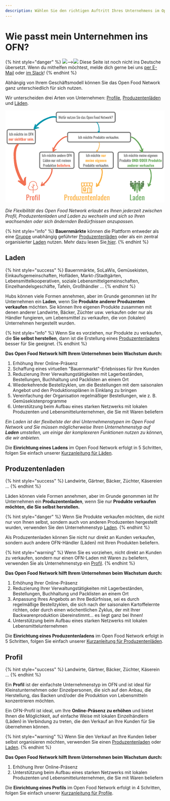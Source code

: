 ```yaml
---
description: Wählen Sie den richtigen Auftritt Ihres Unternehmens im Open Food Network.
---
```


# Wie passt mein Unternehmen ins OFN?

{% hint style="danger" %}
![](https://firebasestorage.googleapis.com/v0/b/gitbook-28427.appspot.com/o/assets%2F-L9rgk4wEweX\_zxXIzmW%2F-LpeYcYHvFT89zDzVlG4%2F-LpeZq2i0oaAbNYfYfu5%2FCapture%20du%202019-09-26%2000-38-19.png?alt=media\&token=aef3eea2-4d60-4d24-99ec-6edbda36b45c)-->​![](https://firebasestorage.googleapis.com/v0/b/gitbook-28427.appspot.com/o/assets%2F-L9rgk4wEweX\_zxXIzmW%2F-MdHZQzZkj-9uNA4c3qD%2F-MdIF6yxdsNWC5BK3awW%2FFlagge%20Deutschland.jpg?alt=media\&token=9bbe895b-2aa1-40da-8221-01fb74558b92) Diese Seite ist noch nicht ins Deutsche übersetzt. Wenn du mithelfen möchtest, melde dich gerne bei uns [per E-Mail](mailto:konrad@openfoodnetwork.de) oder [im Slack](https://join.slack.com/t/openfoodnetwork/shared\_invite/zt-9sjkjdlu-r02kUMP1zbrTgUhZhYPF\~A)!
{% endhint %}

Abhängig von Ihrem Geschäftsmodell können Sie das Open Food Network ganz unterschiedlich für sich nutzen.&#x20;

Wir unterscheiden drei Arten von Unternehmen: [Profile](your-quick-start-on-ofn-given-who-you-are.md#profile), [Produzentenläden](your-quick-start-on-ofn-given-who-you-are.md#shop) und [Läden](your-quick-start-on-ofn-given-who-you-are.md#hub).

![](<.gitbook/assets/aus-wordpress-1-column-image-1080-x-540 (1).png>)

_Die Flexibilität des Open Food Network erlaubt es Ihnen jederzeit zwischen Profil, Produzentenladen und Laden zu wechseln und sich so Ihren wachsenden oder sich ändernden Bedürfnissen anzupassen._

{% hint style="info" %}
**Bauernmärkte** können die Plattform entweder als eine [Gruppe](basic-features/groups/) unabhängig geführter [Produzentenläden](your-quick-start-on-ofn-given-who-you-are.md#shop) oder als ein zentral organisierter [Laden](your-quick-start-on-ofn-given-who-you-are.md#hub) nutzen. Mehr dazu lesen Sie[ hier](quick-start-guides/digital-farmers-markets.md).
{% endhint %}

## Laden

{% hint style="success" %}
Bauernmärkte, SoLaWis, Gemüsekisten, Einkaufsgemeinschaften, Hofläden, Markt-/Stadtgärten, Lebensmittelkooperativen, soziale Lebensmittelgemeinschaften, Einzelhandelsgeschäfte, Tafeln, Großhändler ...
{% endhint %}

Hubs können viele Formen annehmen, aber im Grunde genommen ist Ihr Unternehmen ein **Laden**, wenn Sie **Produkte anderer Produzenten verkaufen** möchten. Sie können Ihre eigenen Produkte zusammen mit denen anderer Landwirte, Bäcker, Züchter usw. verkaufen oder nur als Händler fungieren, um Lebensmittel zu verkaufen, die von (lokalen) Unternehmen hergestellt wurden.

{% hint style="info" %}
Wenn Sie es vorziehen, nur Produkte zu verkaufen, die **Sie selbst herstellen**, dann ist die Erstellung eines [Produzentenladens](your-quick-start-on-ofn-given-who-you-are.md#shop) besser für Sie geeignet.
{% endhint %}

**Das Open Food Network hilft Ihrem Unternehmen beim Wachstum durch:**&#x20;

1. Erhöhung Ihrer Online-Präsenz
2. Schaffung eines virtuellen "Bauernmarkt"-Erlebnisses für Ihre Kunden
3. Reduzierung Ihrer Verwaltungstätigkeiten mit Lagerbeständen, Bestellungen, Buchhaltung und Packlisten an einem Ort
4. Wiederkehrende Bestellzyklen, um die Bestellungen mit dem saisonalen Angebot und den Produktionsplänen in Einklang zu bringen
5. Vereinfachung der Organisation regelmäßiger Bestellungen, wie z. B. Gemüsekistenprogramme
6. Unterstützung beim Aufbau eines starken Netzwerks mit lokalen Produzenten und Lebensmittelunternehmen, die Sie mit Waren beliefern

_Ein Laden ist der flexibelste der drei Unternehmenstypen im Open Food Network und Sie müssen möglicherweise Ihren Unternehmenstyp auf **Laden** umstellen, um einige der komplexeren Funktionen nutzen zu können, die wir anbieten._&#x20;

Die **Einrichtung eines Ladens** im Open Food Network erfolgt in 5 Schritten, folgen Sie einfach unserer [Kurzanleitung für Läden](quick-start-guides/multi-producers-shop-hub-quick-setup-guide.md).

## Produzentenladen

{% hint style="success" %}
Landwirte, Gärtner, Bäcker, Züchter, Käsereien ...
{% endhint %}

Läden können viele Formen annehmen, aber im Grunde genommen ist Ihr Unternehmen ein **Produzentenladen**, wenn Sie nur **Produkte verkaufen möchten, die Sie selbst herstellen.**&#x20;

{% hint style="danger" %}
Wenn Sie Produkte verkaufen möchten, die nicht nur von Ihnen selbst, sondern auch von anderen Produzenten hergestellt wurden, verwenden Sie den Unternehmenstyp [Laden](your-quick-start-on-ofn-given-who-you-are.md#laden).
{% endhint %}

Als Produzentenladen können Sie nicht nur direkt an Kunden verkaufen, sondern auch andere OFN-Händler (Läden) mit Ihren Produkten beliefern.&#x20;

{% hint style="warning" %}
Wenn Sie es vorziehen, nicht direkt an Kunden zu verkaufen, sondern nur einen OFN-Laden mit Waren zu beliefern, verwenden Sie als Unternehmenstyp ein [Profil](your-quick-start-on-ofn-given-who-you-are.md#profile).
{% endhint %}

**Das Open Food Network hilft Ihrem Unternehmen beim Wachstum durch:**&#x20;

1. Erhöhung Ihrer Online-Präsenz
2. Reduzierung Ihrer Verwaltungstätigkeiten mit Lagerbeständen, Bestellungen, Buchhaltung und Packlisten an einem Ort
3. Anpassung Ihres Angebots an Ihre Bedürfnisse, sei es durch regelmäßige Bestellzyklen, die sich nach der saisonalen Kartoffelernte richten, oder durch einen wöchentlichen Zyklus, der mit Ihrer Backwarenproduktion übereinstimmt... es liegt ganz bei Ihnen!
4. Unterstützung beim Aufbau eines starken Netzwerks mit lokalen Lebensmittelunternehmen

Die **Einrichtung eines Produzentenladens** im Open Food Network erfolgt in 5 Schritten, folgen Sie einfach unserer [Kurzanleitung für Produzentenläden](quick-start-guides/producer-shop-quick-setup-guide.md).

## Profil

{% hint style="success" %}
Landwirte, Gärtner, Bäcker, Züchter, Käserein ...
{% endhint %}

Ein **Profil** ist der einfachste Unternehmenstyp im OFN und ist ideal für Kleinstunternehmen oder Einzelpersonen, die sich auf den Anbau, die Herstellung, das Backen und/oder die Produktion von Lebensmitteln konzentrieren möchten.&#x20;

Ein OFN-Profil ist ideal, um Ihre **Online-Präsenz zu erhöhen** und bietet Ihnen die Möglichkeit, auf einfache Weise mit lokalen Einzelhändlern (Läden) in Verbindung zu treten, die den Verkauf an Ihre Kunden für Sie übernehmen können.

{% hint style="warning" %}
Wenn Sie den Verkauf an Ihre Kunden lieber selbst organisieren möchten, verwenden Sie einen [Produzentenladen](your-quick-start-on-ofn-given-who-you-are.md#produzentenladen) oder [Laden](your-quick-start-on-ofn-given-who-you-are.md#laden).
{% endhint %}

**Das Open Food Network hilft Ihrem Unternehmen beim Wachstum durch:**&#x20;

1. Erhöhung Ihrer Online-Präsenz
2. Unterstützung beim Aufbau eines starken Netzwerks mit lokalen Produzenten und Lebensmittelunternehmen, die Sie mit Waren beliefern

Die **Einrichtung eines Profils** im Open Food Network erfolgt in 4 Schritten, folgen Sie einfach unserer [Kurzanleitung für Profile](quick-start-guides/profile-only-quick-setup-guide.md).
